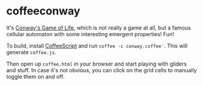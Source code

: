 coffeeconway
============

It's [Conway's Game of Life](http://en.wikipedia.org/wiki/Conway%27s_Game_of_Life), which is not really a game at all, but a famous cellular automaton with some interesting emergent properties! Fun!

To build, install [CoffeeScript](http://jashkenas.github.com/coffee-script/) and run `coffee -c conway.coffee'`. This will generate `coffee.js`.

Then open up `coffee.html` in your browser and start playing with gliders and stuff. In case it's not obvious, you can click on the grid cells to manually toggle them on and off.
